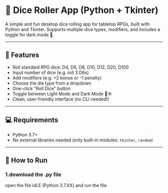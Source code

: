 # 🎲 Dice Roller App (Python + Tkinter)

A simple and fun desktop dice rolling app for tabletop RPGs, built with Python and Tkinter. Supports multiple dice types, modifiers, and includes a toggle for dark mode 🌙.

---

## 🧰 Features

- Roll standard RPG dice: D4, D6, D8, D10, D12, D20, D100
- Input number of dice (e.g. roll 3 D6s)
- Add modifiers (e.g. +2 bonus or -1 penalty)
- Choose the die type from a dropdown
- One-click "Roll Dice" button
- Toggle between Light Mode and Dark Mode 🌙☀️
- Clean, user-friendly interface (no CLI needed!)

---

## 💻 Requirements

- Python 3.7+
- No external libraries needed (only built-in modules: `tkinter`, `random`)

---

## 🚀 How to Run

### 1.download the .py file
open the file  idLE (Python 3.7.XX) and run the file
